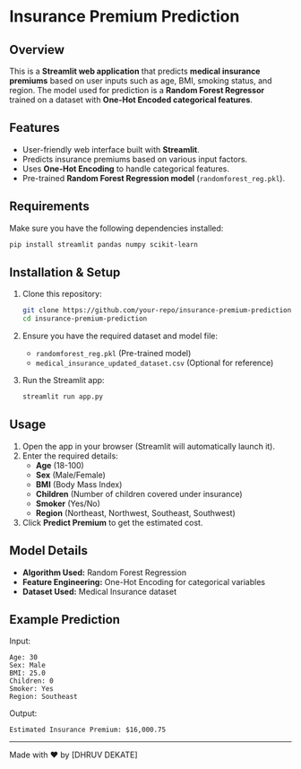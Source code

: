 # Insurance Premium Prediction

## Overview
This is a **Streamlit web application** that predicts **medical insurance premiums** based on user inputs such as age, BMI, smoking status, and region. The model used for prediction is a **Random Forest Regressor** trained on a dataset with **One-Hot Encoded categorical features**.

## Features
- User-friendly web interface built with **Streamlit**.
- Predicts insurance premiums based on various input factors.
- Uses **One-Hot Encoding** to handle categorical features.
- Pre-trained **Random Forest Regression model** (`randomforest_reg.pkl`).

## Requirements
Make sure you have the following dependencies installed:

```bash
pip install streamlit pandas numpy scikit-learn
```

## Installation & Setup
1. Clone this repository:
   ```bash
   git clone https://github.com/your-repo/insurance-premium-prediction.git
   cd insurance-premium-prediction
   ```

2. Ensure you have the required dataset and model file:
   - `randomforest_reg.pkl` (Pre-trained model)
   - `medical_insurance_updated_dataset.csv` (Optional for reference)

3. Run the Streamlit app:
   ```bash
   streamlit run app.py
   ```

## Usage
1. Open the app in your browser (Streamlit will automatically launch it).
2. Enter the required details:
   - **Age** (18-100)
   - **Sex** (Male/Female)
   - **BMI** (Body Mass Index)
   - **Children** (Number of children covered under insurance)
   - **Smoker** (Yes/No)
   - **Region** (Northeast, Northwest, Southeast, Southwest)
3. Click **Predict Premium** to get the estimated cost.

## Model Details
- **Algorithm Used:** Random Forest Regression
- **Feature Engineering:** One-Hot Encoding for categorical variables
- **Dataset Used:** Medical Insurance dataset

## Example Prediction
Input:
```
Age: 30
Sex: Male
BMI: 25.0
Children: 0
Smoker: Yes
Region: Southeast
```
Output:
```
Estimated Insurance Premium: $16,000.75
```

---
Made with ❤️ by [DHRUV DEKATE]